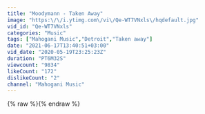 ```yaml
---
title: "Moodymann - Taken Away"
image: "https:\/\/i.ytimg.com\/vi\/Qe-WT7VNxls\/hqdefault.jpg"
vid_id: "Qe-WT7VNxls"
categories: "Music"
tags: ["Mahogani Music","Detroit","Taken away"]
date: "2021-06-17T13:40:51+03:00"
vid_date: "2020-05-19T23:25:23Z"
duration: "PT6M32S"
viewcount: "9834"
likeCount: "172"
dislikeCount: "2"
channel: "Mahogani Music"
---
```

{% raw %}{% endraw %}
